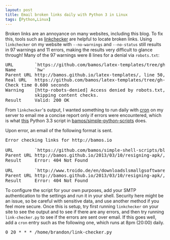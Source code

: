 ```yaml
---
layout: post
title: Email broken links daily with Python 3 in Linux
tags: [Python,Linux]
---
```


Broken links are an annoyance on many websites, including this blog.
To fix this, tools such as [linkchecker][linkchecker] are helpful
to locate broken links.
Using `linkchecker` on my website with `--no-warnings` and
`--no-status` still results in 97 warnings and 11 errors,
making the results very difficult to glance through!
Many of the 97 warnings were 8 lines for a denial via `robots.txt`:

<pre>
URL        `https://github.com/bamos/latex-templates/tree/gh-pages//hw'
Name       `hw'
Parent URL http://bamos.github.io/latex-templates/, line 50, col 5
Real URL   https://github.com/bamos/latex-templates/tree/gh-pages/hw
Check time 0.600 seconds
Warning    [http-robots-denied] Access denied by robots.txt,
           skipping content checks.
Result     Valid: 200 OK
</pre>

From `linkchecker`'s output, I wanted something to run daily with
[cron][cron] on my server to email me a concise report only if
errors were encountered, which is what [this][src] Python 3.3 script in
[bamos/simple-python-scripts][sps] does.

Upon error, an email of the following format is sent.

<pre>
Error checking links for http://bamos.io

URL        `https://github.com/bamos/simple-shell-scripts/blob/master/re-signer.sh'
Parent URL http://bamos.github.io/2013/03/10/resigning-apk/, line 64, col 570
Result     Error: 404 Not Found

URL        `http://www.troido.de/en/downloadslsmallgsoftware-a-driverslsmallg'
Parent URL http://bamos.github.io/2013/03/10/resigning-apk/, line 64, col 285
Result     Error: 404 Not Found
</pre>

To configure the script for your own purposes, add your
SMTP authentication to the settings and run it in your shell.
Security here might be an issue, so be careful with sensitive data,
and use another method if you feel more secure.
Once this is setup, try first running `linkchecker` on your site
to see the output and to see if there are any errors,
and then try running `link-checker.py` to see if the errors are
sent over email. If this goes well, add a `cron` entry
such as the following one, which runs at 8pm (20:00) daily.


<pre>
0 20 * * * /home/brandon/link-checker.py
</pre>

[cron]: http://en.wikipedia.org/wiki/Cron
[linkchecker]: http://wummel.github.io/linkchecker/
[sps]: https://github.com/bamos/simple-python-scripts
[src]: https://github.com/bamos/simple-python-scripts/blob/master/python3/link-checker.py
